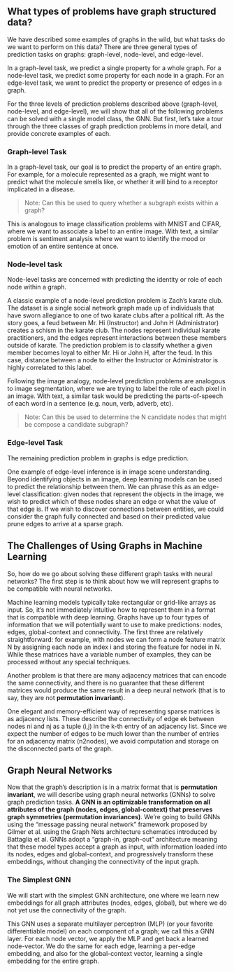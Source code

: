 ## What types of problems have graph structured data?

We have described some examples of graphs in the wild, but what tasks do we want to perform on this data? There are three general types of prediction tasks on graphs: graph-level, node-level, and edge-level.

In a graph-level task, we predict a single property for a whole graph. For a node-level task, we predict some property for each node in a graph. For an edge-level task, we want to predict the property or presence of edges in a graph.

For the three levels of prediction problems described above (graph-level, node-level, and edge-level), we will show that all of the following problems can be solved with a single model class, the GNN. But first, let’s take a tour through the three classes of graph prediction problems in more detail, and provide concrete examples of each.

### Graph-level Task
In a graph-level task, our goal is to predict the property of an entire graph. For example, for a molecule represented as a graph, we might want to predict what the molecule smells like, or whether it will bind to a receptor implicated in a disease.

> Note: Can this be used to query whether a subgraph exists within a graph?

This is analogous to image classification problems with MNIST and CIFAR, where we want to associate a label to an entire image. With text, a similar problem is sentiment analysis where we want to identify the mood or emotion of an entire sentence at once.

### Node-level task

Node-level tasks are concerned with predicting the identity or role of each node within a graph.

A classic example of a node-level prediction problem is Zach’s karate club. The dataset is a single social network graph made up of individuals that have sworn allegiance to one of two karate clubs after a political rift. As the story goes, a feud between Mr. Hi (Instructor) and John H (Administrator) creates a schism in the karate club. The nodes represent individual karate practitioners, and the edges represent interactions between these members outside of karate. The prediction problem is to classify whether a given member becomes loyal to either Mr. Hi or John H, after the feud. In this case, distance between a node to either the Instructor or Administrator is highly correlated to this label.

Following the image analogy, node-level prediction problems are analogous to image segmentation, where we are trying to label the role of each pixel in an image. With text, a similar task would be predicting the parts-of-speech of each word in a sentence (e.g. noun, verb, adverb, etc).

> Note: Can this be used to determine the N candidate nodes that might be compose a candidate subgraph?

### Edge-level Task

The remaining prediction problem in graphs is edge prediction.

One example of edge-level inference is in image scene understanding. Beyond identifying objects in an image, deep learning models can be used to predict the relationship between them. We can phrase this as an edge-level classification: given nodes that represent the objects in the image, we wish to predict which of these nodes share an edge or what the value of that edge is. If we wish to discover connections between entities, we could consider the graph fully connected and based on their predicted value prune edges to arrive at a sparse graph.


## The Challenges of Using Graphs in Machine Learning

So, how do we go about solving these different graph tasks with neural networks? The first step is to think about how we will represent graphs to be compatible with neural networks.

Machine learning models typically take rectangular or grid-like arrays as input. So, it’s not immediately intuitive how to represent them in a format that is compatible with deep learning. Graphs have up to four types of information that we will potentially want to use to make predictions: nodes, edges, global-context and connectivity. The first three are relatively straightforward: for example, with nodes we can form a node feature matrix N by assigning each node an index i and storing the feature for nodei in N. While these matrices have a variable number of examples, they can be processed without any special techniques.

Another problem is that there are many adjacency matrices that can encode the same connectivity, and there is no guarantee that these different matrices would produce the same result in a deep neural network (that is to say, they are not **permutation invariant**).

One elegant and memory-efficient way of representing sparse matrices is as adjacency lists. These describe the connectivity of edge ek between nodes ni and nj as a tuple (i,j) in the k-th entry of an adjacency list. Since we expect the number of edges to be much lower than the number of entries for an adjacency matrix (n2nodes), we avoid computation and storage on the disconnected parts of the graph.


## Graph Neural Networks

Now that the graph’s description is in a matrix format that is **permutation invariant**, we will describe using graph neural networks (GNNs) to solve graph prediction tasks. **A GNN is an optimizable transformation on all attributes of the graph (nodes, edges, global-context) that preserves graph symmetries (permutation invariances)**. We’re going to build GNNs using the “message passing neural network” framework proposed by Gilmer et al. using the Graph Nets architecture schematics introduced by Battaglia et al. GNNs adopt a “graph-in, graph-out” architecture meaning that these model types accept a graph as input, with information loaded into its nodes, edges and global-context, and progressively transform these embeddings, without changing the connectivity of the input graph.

### The Simplest GNN

We will start with the simplest GNN architecture, one where we learn new embeddings for all graph attributes (nodes, edges, global), but where we do not yet use the connectivity of the graph.

This GNN uses a separate multilayer perceptron (MLP) (or your favorite differentiable model) on each component of a graph; we call this a GNN layer. For each node vector, we apply the MLP and get back a learned node-vector. We do the same for each edge, learning a per-edge embedding, and also for the global-context vector, learning a single embedding for the entire graph.
